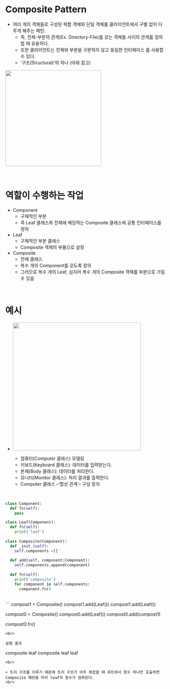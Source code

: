  # Composite Pattern
 
- 여러 개의 객체들로 구성된 복합 객체와 단일 객체를 클라이언트에서 구별 없이 다루게 해주는 패턴. 
   - 즉, 전체-부분의 관계(Ex. Directory-File)를 갖는 객체들 사이의 관계를 정의할 때 유용하다.
   - 또한 클라이언트는 전체와 부분을 구분하지 않고 동일한 인터페이스 를 사용할 수 있다.
   - ‘구조(Structural)’의 하나 (아래 참고)

<img src ="https://gmlwjd9405.github.io/images/design-pattern-composite/composite-pattern.png" height=300 /><br>

<br>

# 역할이 수행하는 작업

- Component
   - 구체적인 부분
   - 즉 Leaf 클래스와 전체에 해당하는 Composite 클래스에 공통 인터페이스를 정의
- Leaf
   - 구체적인 부분 클래스
   - Composite 객체의 부품으로 설정
- Composite
   - 전체 클래스
   - 복수 개의 Component를 갖도록 정의
   - 그러므로 복수 개의 Leaf, 심지어 복수 개의 Composite 객체를 부분으로 가질 수 있음


<br>

# 예시

- <img src ="https://gmlwjd9405.github.io/images/design-pattern-composite/composite-example.png" height=400 /><br>

   - 컴퓨터(Computer 클래스) 모델링
   - 키보드(Keyboard 클래스): 데이터를 입력받는다.
   - 본체(Body 클래스): 데이터를 처리한다.
   - 모니터(Monitor 클래스): 처리 결과를 출력한다.
   - Computer 클래스 –‘합성 관계’– 구성 장치

<br>

``` python
class Component:
  def fn(self):
    pass

class Leaf(Component):
  def fn(self):
    print('leaf')
    
class Composite(Component):
  def _init_(self):
    self.components =[]
    
  def add(self, component:Component):
    self.components.append(component)
    
  def fn(self):
    print('composite')
    for component in self.components:
      component.fn()
```
<br>
```
compost1 = Composite()
compost1.add(Leaf())
compost1.add(Leaf())

compost0 = Composite()
compost0.add(Leaf())
compost0.add(compost1)

compost0.fn()
```
<br>

실행 결과
```
composite
leaf
composite
leaf
leaf
```
<br>

> 트리 구조를 이루기 때문에 트리 구조가 아주 복잡할 때 루트에서 함수 하나만 호출하면 Composite 패턴을 따라 leaf의 함수가 점화된다.
<br>
